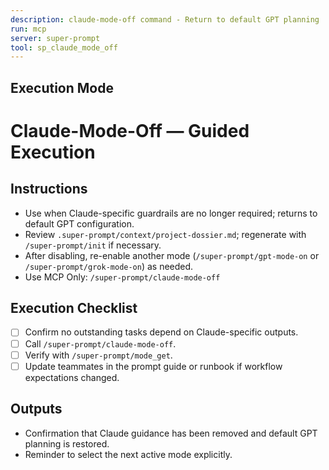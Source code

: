 ```yaml
---
description: claude-mode-off command - Return to default GPT planning
run: mcp
server: super-prompt
tool: sp_claude_mode_off
---
```


## Execution Mode

# Claude-Mode-Off — Guided Execution

## Instructions
- Use when Claude-specific guardrails are no longer required; returns to default GPT configuration.
- Review `.super-prompt/context/project-dossier.md`; regenerate with `/super-prompt/init` if necessary.
- After disabling, re-enable another mode (`/super-prompt/gpt-mode-on` or `/super-prompt/grok-mode-on`) as needed.
- Use MCP Only: `/super-prompt/claude-mode-off`

## Execution Checklist
- [ ] Confirm no outstanding tasks depend on Claude-specific outputs.
- [ ] Call `/super-prompt/claude-mode-off`.
- [ ] Verify with `/super-prompt/mode_get`.
- [ ] Update teammates in the prompt guide or runbook if workflow expectations changed.

## Outputs
- Confirmation that Claude guidance has been removed and default GPT planning is restored.
- Reminder to select the next active mode explicitly.
